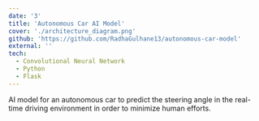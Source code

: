 ```yaml
---
date: '3'
title: 'Autonomous Car AI Model'
cover: './architecture_diagram.png'
github: 'https://github.com/RadhaGulhane13/autonomous-car-model'
external: ''
tech:
  - Convolutional Neural Network
  - Python
  - Flask
---
```


AI model for an autonomous car to predict the steering angle in the real-time driving environment in order to minimize human efforts.
